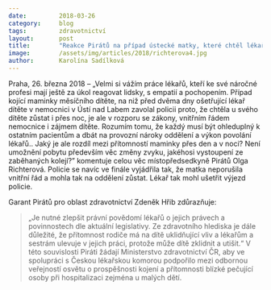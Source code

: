 ```yaml
---
date:         2018-03-26
category:     blog
tags:         zdravotnictví
layout:       post
title:        "Reakce Pirátů na případ ústecké matky, které chtěl lékař odepřít setrvání se svým dítětem v nemocnici přes noc"
image:        /assets/img/articles/2018/richterova4.jpg
author:       Karolína Sadílková
---
```



Praha, 26. března 2018 – „Velmi si vážím práce lékařů, kteří ke své náročné profesi mají ještě za úkol reagovat lidsky, s empatií a pochopením. Případ kojící maminky měsíčního dítěte, na niž před dvěma dny ošetřující lékař dítěte v nemocnici v Ústí nad Labem zavolal policii proto, že chtěla u svého dítěte zůstat i přes noc, je ale v rozporu se zákony, vnitřním řádem nemocnice i zájmem dítěte. Rozumím tomu, že každý musí být ohleduplný k ostatním pacientům a dbát na provozní nároky oddělení a výkon povolání lékařů.. Jaký je ale rozdíl mezi přítomností maminky přes den a v noci? Není umožnění pobytu především věc změny zvyku, jakéhosi vystoupení ze zaběhaných kolejí?” komentuje celou věc místopředsedkyně Pirátů Olga Richterová. Policie se navíc ve finále vyjádřila tak, že matka neporušila vnitřní řád a mohla tak na oddělení zůstat. Lékař tak mohl ušetřit výjezd policie.

Garant Pirátů pro oblast zdravotnictví Zdeněk Hřib zdůrazňuje: 

> „Je nutné zlepšit právní povědomí lékařů o jejich právech a povinnostech dle aktuální legislativy. Ze zdravotního hlediska je dále důležité, že přítomnost rodiče má na dítě uklidňující vliv a lékařům a sestrám ulevuje v jejich práci, protože může dítě zklidnit a utišit.“ V této souvislosti Piráti žádají Ministerstvo zdravotnictví ČR, aby ve spolupráci s Českou lékařskou komorou podpořilo mezi odbornou veřejností osvětu o prospěšnosti kojení a přítomnosti blízké pečující osoby při hospitalizaci zejména u malých dětí.

